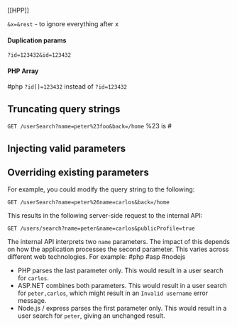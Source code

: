 [[HPP]]

`&x=&rest` - to ignore everything after x
#### Duplication params
`?id=123432&id=123432`

#### PHP Array
#php
`?id[]=123432` instead of `?id=123432`
## Truncating query strings
`GET /userSearch?name=peter%23foo&back=/home` 
%23 is # 

## Injecting valid parameters

## Overriding existing parameters
For example, you could modify the query string to the following:

`GET /userSearch?name=peter%26name=carlos&back=/home`

This results in the following server-side request to the internal API:

`GET /users/search?name=peter&name=carlos&publicProfile=true`

The internal API interprets two `name` parameters. The impact of this depends on how the application processes the second parameter. This varies across different web technologies. For example:
#php #asp #nodejs
- PHP parses the last parameter only. This would result in a user search for `carlos`.
- ASP.NET combines both parameters. This would result in a user search for `peter,carlos`, which might result in an `Invalid username` error message.
- Node.js / express parses the first parameter only. This would result in a user search for `peter`, giving an unchanged result.